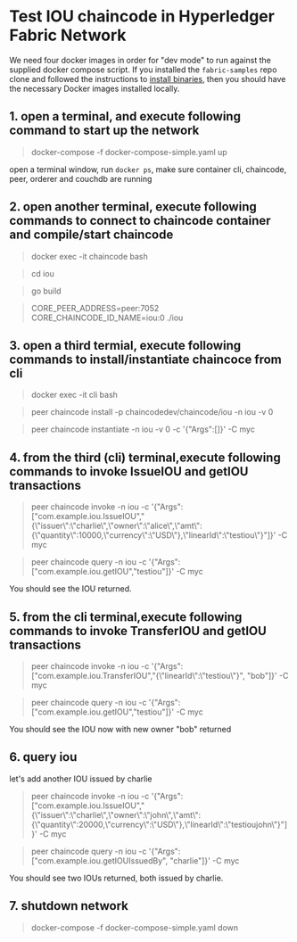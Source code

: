 # Test IOU chaincode in Hyperledger Fabric Network

We need four docker images in order for "dev mode" to run against the supplied
docker compose script.  If you installed the ``fabric-samples`` repo clone and
followed the instructions to [install binaries](https://hyperledger-fabric.readthedocs.io/en/latest/install.html), then
you should have the necessary Docker images installed locally.

## 1. open a terminal, and execute following command to start up the network
> docker-compose -f docker-compose-simple.yaml up

open a terminal window, run ```docker ps```, make sure container cli, chaincode, peer, orderer and couchdb are running

## 2. open another terminal, execute following commands to connect to chaincode container and compile/start chaincode

> docker exec -it chaincode bash

> cd iou

> go build

> CORE_PEER_ADDRESS=peer:7052 CORE_CHAINCODE_ID_NAME=iou:0 ./iou

## 3. open a third termial, execute following commands to install/instantiate chaincoce from cli 

> docker exec -it cli bash

> peer chaincode install -p chaincodedev/chaincode/iou -n iou -v 0

> peer chaincode instantiate -n iou -v 0 -c '{"Args":[]}' -C myc

## 4. from the third (cli) terminal,execute following commands to invoke IssueIOU and getIOU transactions
> peer chaincode invoke -n iou -c '{"Args":["com.example.iou.IssueIOU","{\\"issuer\\":\\"charlie\\",\\"owner\\":\\"alice\\",\\"amt\\":{\\"quantity\\":10000,\\"currency\\":\\"USD\\"},\\"linearId\\":\\"testiou\\"}"]}' -C myc

> peer chaincode query -n iou -c '{"Args":["com.example.iou.getIOU","testiou"]}' -C myc

You should see the IOU returned.

## 5. from the cli terminal,execute following commands to invoke TransferIOU and getIOU transactions
> peer chaincode invoke -n iou -c '{"Args":["com.example.iou.TransferIOU","{\\"linearId\\":\\"testiou\\"}", "bob"]}' -C myc

> peer chaincode query -n iou -c '{"Args":["com.example.iou.getIOU","testiou"]}' -C myc

You should see the IOU now with new owner "bob" returned

## 6. query iou

let's add another IOU issued by charlie

> peer chaincode invoke -n iou -c '{"Args":["com.example.iou.IssueIOU","{\\"issuer\\":\\"charlie\\",\\"owner\\":\\"john\\",\\"amt\\":{\\"quantity\\":20000,\\"currency\\":\\"USD\\"},\\"linearId\\":\\"testioujohn\\"}"]}' -C myc

> peer chaincode query -n iou -c '{"Args":["com.example.iou.getIOUIssuedBy", "charlie"]}' -C myc

You should see two IOUs returned, both issued by charlie.

## 7. shutdown network
> docker-compose -f docker-compose-simple.yaml down

